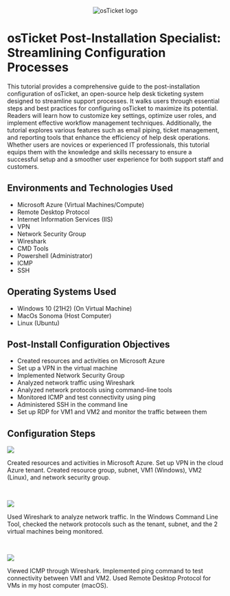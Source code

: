 <p align="center">
<img src="https://i.imgur.com/Clzj7Xs.png" alt="osTicket logo"/>
</p>

<h1>osTicket Post-Installation Specialist: Streamlining Configuration Processes</h1>
  This tutorial provides a comprehensive guide to the post-installation configuration of osTicket, an open-source help desk ticketing system designed to streamline support processes. It walks users through essential steps and best practices for configuring osTicket to maximize its potential. Readers will learn how to customize key settings, optimize user roles, and implement effective workflow management techniques. Additionally, the tutorial explores various features such as email piping, ticket management, and reporting tools that enhance the efficiency of help desk operations. Whether users are novices or experienced IT professionals, this tutorial equips them with the knowledge and skills necessary to ensure a successful setup and a smoother user experience for both support staff and customers.<br />


<h2>Environments and Technologies Used</h2>

- Microsoft Azure (Virtual Machines/Compute)
- Remote Desktop Protocol
- Internet Information Services (IIS)
- VPN
- Network Security Group
- Wireshark
- CMD Tools
- Powershell (Administrator) 
- ICMP
- SSH

<h2>Operating Systems Used </h2>

- Windows 10</b> (21H2) (On Virtual Machine)
- MacOs Sonoma (Host Computer)
- Linux (Ubuntu)

<h2>Post-Install Configuration Objectives</h2>

- Created resources and activities on Microsoft Azure
- Set up a VPN in the virtual machine
- Implemented Network Security Group
- Analyzed network traffic using Wireshark
- Analyzed network protocols using command-line tools
- Monitored ICMP and test connectivity using ping
- Administered SSH in the command line
- Set up RDP for VM1 and VM2 and monitor the traffic between them

<h2>Configuration Steps</h2>

<p>
<img src="https://github.com/user-attachments/assets/665fcabd-0896-4ed5-8b3d-b4e606196b7c"/>
</p>
<p>
Created resources and activities in Microsoft Azure. Set up VPN in the cloud Azure tenant. Created resource group, subnet, VM1 (Windows), VM2 (Linux), and network security group. 
</p>
<br />

<p>
<img src="https://github.com/user-attachments/assets/70cc655e-5d87-4457-abcb-524c1d7861d7"/>
</p>
<p>
Used Wireshark to analyze network traffic. In the Windows Command Line Tool, checked the network protocols such as the tenant, subnet, and the 2 virtual machines being monitored.  
</p>
<br />

<p>
<img src="https://github.com/user-attachments/assets/05ef2a2d-4122-419d-b594-fbc64b0ed5ef"/>  
</p>
<p>
Viewed ICMP through Wireshark. Implemented ping command to test connectivity between VM1 and VM2. Used Remote Desktop Protocol for VMs in my host computer (macOS). 
</p>
<br />
